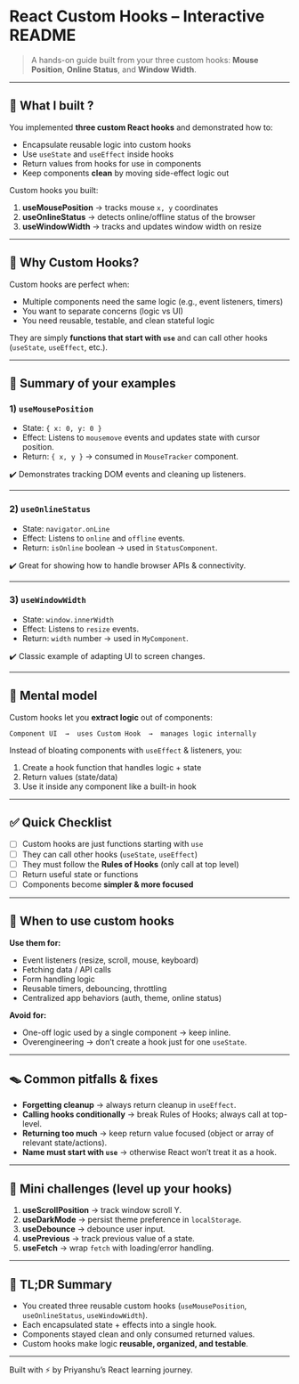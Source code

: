 
# React Custom Hooks – Interactive README

> A hands-on guide built from your three custom hooks: **Mouse Position**, **Online Status**, and **Window Width**.

---

## 🎯 What I built ?

You implemented **three custom React hooks** and demonstrated how to:

* Encapsulate reusable logic into custom hooks
* Use `useState` and `useEffect` inside hooks
* Return values from hooks for use in components
* Keep components **clean** by moving side-effect logic out

Custom hooks you built:

1. **useMousePosition** → tracks mouse `x, y` coordinates
2. **useOnlineStatus** → detects online/offline status of the browser
3. **useWindowWidth** → tracks and updates window width on resize

---

## 🧠 Why Custom Hooks?

Custom hooks are perfect when:

* Multiple components need the same logic (e.g., event listeners, timers)
* You want to separate concerns (logic vs UI)
* You need reusable, testable, and clean stateful logic

They are simply **functions that start with `use`** and can call other hooks (`useState`, `useEffect`, etc.).

---

## 🔩 Summary of your examples

### 1) `useMousePosition`

* State: `{ x: 0, y: 0 }`
* Effect: Listens to `mousemove` events and updates state with cursor position.
* Return: `{ x, y }` → consumed in `MouseTracker` component.

✔️ Demonstrates tracking DOM events and cleaning up listeners.

---

### 2) `useOnlineStatus`

* State: `navigator.onLine`
* Effect: Listens to `online` and `offline` events.
* Return: `isOnline` boolean → used in `StatusComponent`.

✔️ Great for showing how to handle browser APIs & connectivity.

---

### 3) `useWindowWidth`

* State: `window.innerWidth`
* Effect: Listens to `resize` events.
* Return: `width` number → used in `MyComponent`.

✔️ Classic example of adapting UI to screen changes.

---

## 🧩 Mental model

Custom hooks let you **extract logic** out of components:

```
Component UI  →  uses Custom Hook  →  manages logic internally
```

Instead of bloating components with `useEffect` & listeners, you:

1. Create a hook function that handles logic + state
2. Return values (state/data)
3. Use it inside any component like a built-in hook

---

## ✅ Quick Checklist

* [ ] Custom hooks are just functions starting with `use`
* [ ] They can call other hooks (`useState`, `useEffect`)
* [ ] They must follow the **Rules of Hooks** (only call at top level)
* [ ] Return useful state or functions
* [ ] Components become **simpler & more focused**

---

## 🧭 When to use custom hooks

**Use them for:**

* Event listeners (resize, scroll, mouse, keyboard)
* Fetching data / API calls
* Form handling logic
* Reusable timers, debouncing, throttling
* Centralized app behaviors (auth, theme, online status)

**Avoid for:**

* One-off logic used by a single component → keep inline.
* Overengineering → don’t create a hook just for one `useState`.

---

## 🪤 Common pitfalls & fixes

* **Forgetting cleanup** → always return cleanup in `useEffect`.
* **Calling hooks conditionally** → break Rules of Hooks; always call at top-level.
* **Returning too much** → keep return value focused (object or array of relevant state/actions).
* **Name must start with `use`** → otherwise React won’t treat it as a hook.

---

## 🧪 Mini challenges (level up your hooks)

1. **useScrollPosition** → track window scroll Y.
2. **useDarkMode** → persist theme preference in `localStorage`.
3. **useDebounce** → debounce user input.
4. **usePrevious** → track previous value of a state.
5. **useFetch** → wrap `fetch` with loading/error handling.

---

## 🧾 TL;DR Summary

* You created three reusable custom hooks (`useMousePosition`, `useOnlineStatus`, `useWindowWidth`).
* Each encapsulated state + effects into a single hook.
* Components stayed clean and only consumed returned values.
* Custom hooks make logic **reusable, organized, and testable**.

---

Built with ⚡ by Priyanshu’s React learning journey.
